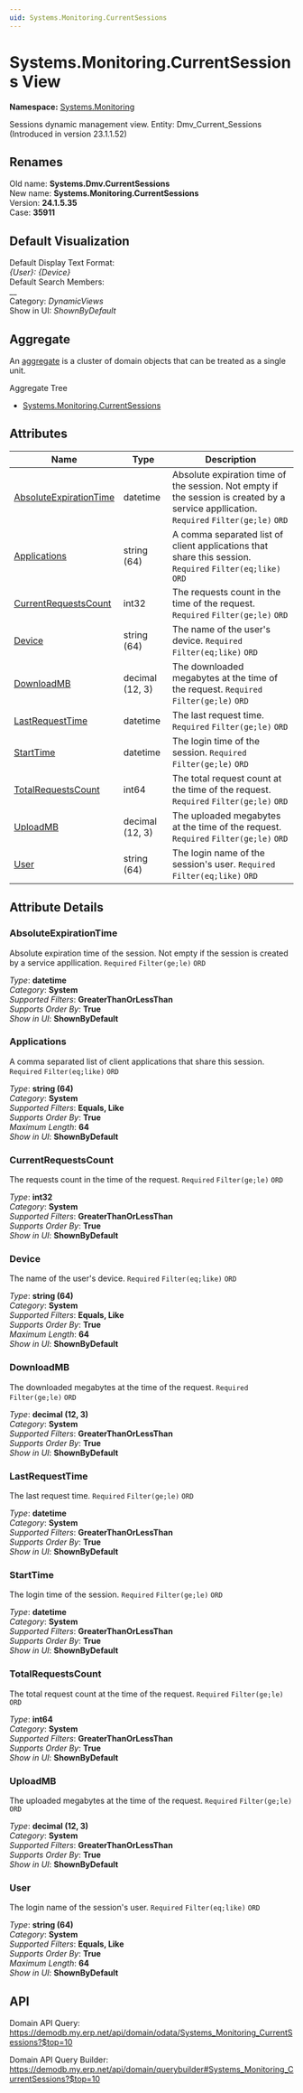 ```yaml
---
uid: Systems.Monitoring.CurrentSessions
---
```

# Systems.Monitoring.CurrentSessions View

**Namespace:** [Systems.Monitoring](Systems.Monitoring.md)  

Sessions dynamic management view. Entity: Dmv_Current_Sessions (Introduced in version 23.1.1.52)

## Renames

Old name: **Systems.Dmv.CurrentSessions**  
New name: **Systems.Monitoring.CurrentSessions**  
Version: **24.1.5.35**  
Case: **35911**  



## Default Visualization
Default Display Text Format:  
_{User}: {Device}_  
Default Search Members:  
__  
Category:  _DynamicViews_  
Show in UI:  _ShownByDefault_  

## Aggregate
An [aggregate](https://docs.erp.net/tech/advanced/concepts/aggregates.html) is a cluster of domain objects that can be treated as a single unit.  

Aggregate Tree  
* [Systems.Monitoring.CurrentSessions](Systems.Monitoring.CurrentSessions.md)  

## Attributes

| Name | Type | Description |
| ---- | ---- | --- |
| [AbsoluteExpirationTime](Systems.Monitoring.CurrentSessions.md#absoluteexpirationtime) | datetime | Absolute expiration time of the session. Not empty if the session is created by a service appllication. `Required` `Filter(ge;le)` `ORD` 
| [Applications](Systems.Monitoring.CurrentSessions.md#applications) | string (64) | A comma separated list of client applications that share this session. `Required` `Filter(eq;like)` `ORD` 
| [CurrentRequestsCount](Systems.Monitoring.CurrentSessions.md#currentrequestscount) | int32 | The requests count in the time of the request. `Required` `Filter(ge;le)` `ORD` 
| [Device](Systems.Monitoring.CurrentSessions.md#device) | string (64) | The name of the user's device. `Required` `Filter(eq;like)` `ORD` 
| [DownloadMB](Systems.Monitoring.CurrentSessions.md#downloadmb) | decimal (12, 3) | The downloaded megabytes at the time of the request. `Required` `Filter(ge;le)` `ORD` 
| [LastRequestTime](Systems.Monitoring.CurrentSessions.md#lastrequesttime) | datetime | The last request time. `Required` `Filter(ge;le)` `ORD` 
| [StartTime](Systems.Monitoring.CurrentSessions.md#starttime) | datetime | The login time of the session. `Required` `Filter(ge;le)` `ORD` 
| [TotalRequestsCount](Systems.Monitoring.CurrentSessions.md#totalrequestscount) | int64 | The total request count at the time of the request. `Required` `Filter(ge;le)` `ORD` 
| [UploadMB](Systems.Monitoring.CurrentSessions.md#uploadmb) | decimal (12, 3) | The uploaded megabytes at the time of the request. `Required` `Filter(ge;le)` `ORD` 
| [User](Systems.Monitoring.CurrentSessions.md#user) | string (64) | The login name of the session's user. `Required` `Filter(eq;like)` `ORD` 


## Attribute Details

### AbsoluteExpirationTime

Absolute expiration time of the session. Not empty if the session is created by a service appllication. `Required` `Filter(ge;le)` `ORD`

_Type_: **datetime**  
_Category_: **System**  
_Supported Filters_: **GreaterThanOrLessThan**  
_Supports Order By_: **True**  
_Show in UI_: **ShownByDefault**  

### Applications

A comma separated list of client applications that share this session. `Required` `Filter(eq;like)` `ORD`

_Type_: **string (64)**  
_Category_: **System**  
_Supported Filters_: **Equals, Like**  
_Supports Order By_: **True**  
_Maximum Length_: **64**  
_Show in UI_: **ShownByDefault**  

### CurrentRequestsCount

The requests count in the time of the request. `Required` `Filter(ge;le)` `ORD`

_Type_: **int32**  
_Category_: **System**  
_Supported Filters_: **GreaterThanOrLessThan**  
_Supports Order By_: **True**  
_Show in UI_: **ShownByDefault**  

### Device

The name of the user's device. `Required` `Filter(eq;like)` `ORD`

_Type_: **string (64)**  
_Category_: **System**  
_Supported Filters_: **Equals, Like**  
_Supports Order By_: **True**  
_Maximum Length_: **64**  
_Show in UI_: **ShownByDefault**  

### DownloadMB

The downloaded megabytes at the time of the request. `Required` `Filter(ge;le)` `ORD`

_Type_: **decimal (12, 3)**  
_Category_: **System**  
_Supported Filters_: **GreaterThanOrLessThan**  
_Supports Order By_: **True**  
_Show in UI_: **ShownByDefault**  

### LastRequestTime

The last request time. `Required` `Filter(ge;le)` `ORD`

_Type_: **datetime**  
_Category_: **System**  
_Supported Filters_: **GreaterThanOrLessThan**  
_Supports Order By_: **True**  
_Show in UI_: **ShownByDefault**  

### StartTime

The login time of the session. `Required` `Filter(ge;le)` `ORD`

_Type_: **datetime**  
_Category_: **System**  
_Supported Filters_: **GreaterThanOrLessThan**  
_Supports Order By_: **True**  
_Show in UI_: **ShownByDefault**  

### TotalRequestsCount

The total request count at the time of the request. `Required` `Filter(ge;le)` `ORD`

_Type_: **int64**  
_Category_: **System**  
_Supported Filters_: **GreaterThanOrLessThan**  
_Supports Order By_: **True**  
_Show in UI_: **ShownByDefault**  

### UploadMB

The uploaded megabytes at the time of the request. `Required` `Filter(ge;le)` `ORD`

_Type_: **decimal (12, 3)**  
_Category_: **System**  
_Supported Filters_: **GreaterThanOrLessThan**  
_Supports Order By_: **True**  
_Show in UI_: **ShownByDefault**  

### User

The login name of the session's user. `Required` `Filter(eq;like)` `ORD`

_Type_: **string (64)**  
_Category_: **System**  
_Supported Filters_: **Equals, Like**  
_Supports Order By_: **True**  
_Maximum Length_: **64**  
_Show in UI_: **ShownByDefault**  


## API

Domain API Query:
<https://demodb.my.erp.net/api/domain/odata/Systems_Monitoring_CurrentSessions?$top=10>

Domain API Query Builder:
<https://demodb.my.erp.net/api/domain/querybuilder#Systems_Monitoring_CurrentSessions?$top=10>

